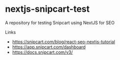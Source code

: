# nextjs-snipcart-test
A repository for testing Snipcart using NextJS for SEO

Links
- https://snipcart.com/blog/react-seo-nextjs-tutorial
- https://app.snipcart.com/dashboard
- https://docs.snipcart.com/v3/
